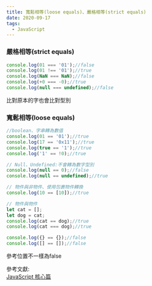```yaml
---
title: 寬鬆相等(loose equals)、嚴格相等(strict equals)
date: 2020-09-17
tags:
  - JavaScript
---
```


### 嚴格相等(strict equals)

```javascript
console.log(01 === '01');//false
console.log(01 !== '01');//true
console.log(NaN === NaN);//false
console.log(+0 === -0);//true
console.log(null === undefined);//false
```

比對原本的字也會比對型別

### 寬鬆相等(loose equals)

```javascript
//boolean、字串轉為數值
console.log(01 == '01');//true
console.log(17 == '0x11');//true
console.log(true == '1');//true
console.log('1' == !0);//true
```

```javascript
// Null、Undefined:不會轉為數字型別
console.log(null == 0);//false
console.log(null == undefined);//true
```

```javascript
// 物件與非物件、使用包裹物件轉換
console.log(10 == [10]);//true
```

```javascript
// 物件與物件
let cat = [];
let dog = cat;
console.log(cat == dog);//true
console.log(cat === dog);//true

console.log({} == {});//false
console.log([] == []);//false
```
參考位置不一樣為false

參考文獻:<br/>
[JavaScript 核心篇](https://www.hexschool.com/courses/js-core.html "Title")

<Vssue  />